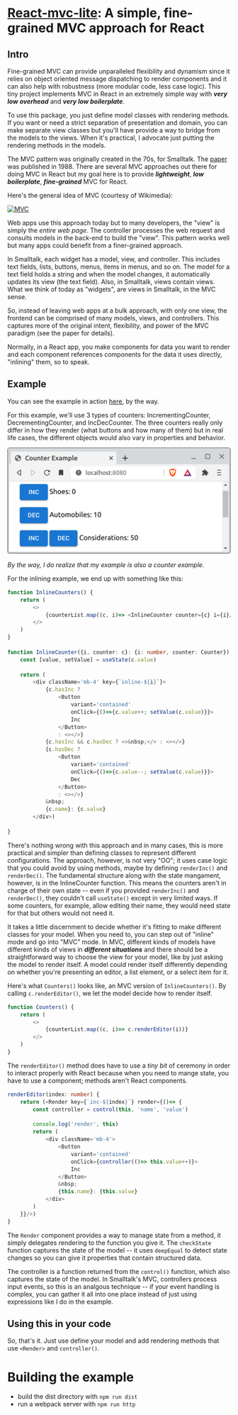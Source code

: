 # [React-mvc-lite](https://github.com/zot/react-mvc-lite): A simple, fine-grained MVC approach for React

## Intro

Fine-grained MVC can provide unparalleled flexibility and dynamism
since it relies on object oriented message dispatching to render
components and it can also help with robustness (more modular code,
less case logic). This tiny project implements MVC in React in an
extremely simple way with ***very low overhead*** and ***very low
boilerplate***.

To use this package, you just define model classes with rendering
methods. If you want or need a strict separation of presentation and
domain, you can make separate view classes but you'll have provide a
way to bridge from the models to the views. When it's practical, I
advocate just putting the rendering methods in the models.

The MVC pattern was originally created in the 70s, for Smalltalk. The
[paper](https://www.ics.uci.edu/~redmiles/ics227-SQ04/papers/KrasnerPope88.pdf)
was published in 1988. There are several MVC approaches out there for
doing MVC in React but my goal here is to provide ***lightweight***,
***low boilerplate***, ***fine-grained*** MVC for React.

Here's the general idea of MVC (courtesy of Wikimedia):

<a href="https://en.wikipedia.org/wiki/File:MVC-Process.svg">![MVC](https://upload.wikimedia.org/wikipedia/commons/thumb/a/a0/MVC-Process.svg/400px-MVC-Process.svg.png)</a>

Web apps use this approach today but to many developers, the "view" is
simply the *entire web page*. The controller processes the web request
and consults models in the back-end to build the "view". This pattern
works well but many apps could benefit from a finer-grained approach.

In Smalltalk, each widget has a model, view, and controller. This
includes text fields, lists, buttons, menus, items in menus, and so
on. The model for a text field holds a string and when the model
changes, it automatically updates its view (the text field). Also, in
Smalltalk, views contain views. What we think of today as "widgets",
are views in Smalltalk, in the MVC sense.

So, instead of leaving web apps at a bulk approach, with only one
view, the frontend can be comprised of many models, views, and
controllers.  This captures more of the original intent, flexibility,
and power of the MVC paradigm (see the paper for details).

Normally, in a React app, you make components for data you want to
render and each component references components for the data it uses
directly, "inlining" them, so to speak.

## Example

You can see the example in action [here](https://zot.github.io/react-mvc-lite), by the way.

For this example, we'll use 3 types of counters: IncrementingCounter,
DecrementingCounter, and IncDecCounter. The three counters really only
differ in how they render (what buttons and how many of them) but in real
life cases, the different objects would also vary in properties and behavior.

![Three Counters](images/basic-page.png)

*By the way, I do realize that my example is also a counter example.*

For the inlining example, we end up with something like this:

```typescript
function InlineCounters() {
    return (
        <>
            {counterList.map((c, i)=> <InlineCounter counter={c} i={i}/>)}
        </>
    )
}

function InlineCounter({i, counter: c}: {i: number, counter: Counter}) {
    const [value, setValue] = useState(c.value)

    return (
        <div className='mb-4' key={`inline-${i}`}>
            {c.hasInc ?
                <Button
                    variant='contained'
                    onClick={()=>{c.value++; setValue(c.value)}}>
                    Inc
                </Button>
                : <></>}
            {c.hasInc && c.hasDec ? <>&nbsp;</> : <></>}
            {c.hasDec ?
                <Button
                    variant='contained'
                    onClick={()=>{c.value--; setValue(c.value)}}>
                    Dec
                </Button>
                : <></>}
            &nbsp;
            {c.name}: {c.value}
        </div>)

}
```

There's nothing wrong with this approach and in many cases, this is
more practical and simpler than defining classes to represent
different configurations. The approach, however, is not very "OO"; it
uses case logic that you could avoid by using methods, maybe by
defining `renderInc()` and `renderDec()`. The fundamental structure
along with the state mangament, however, is in the InlineCounter
function. This means the counters aren't in charge of their own state
-- even if you provided `renderInc()` and `renderDec()`, they couldn't
call `useState()` except in very limited ways. If some counters, for
example, allow editing their name, they would need state for that but
others would not need it.

It takes a little discernment to decide whether it's fitting to make
different classes for your model. When you need to, you can step out
of "inline" mode and go into "MVC" mode. In MVC, different kinds of
models have different kinds of views in ***different situations*** and
there should be a straightforward way to choose the view for your
model, like by just asking the model to render itself. A model could
render itself differently depending on whether you're presenting an
editor, a list element, or a select item for it.

Here's what `Counters()` looks like, an MVC version of
`InlineCounters()`. By calling `c.renderEditor()`, we let the model
decide how to render itself.

```typescript
function Counters() {
    return (
        <>
            {counterList.map((c, i)=> c.renderEditor(i))}
        </>
    )
}
```

The `renderEditor()` method does have to use a *tiny bit* of ceremony
in order to interact properly with React because when you need to mange state, you have to 
use a component; methods aren't React components.

```typescript
renderEditor(index: number) {
    return (<Render key={`inc-${index}`} render={()=> {
        const controller = control(this, 'name', 'value')

        console.log('render', this)
        return (
            <div className='mb-4'>
                <Button
                    variant='contained'
                    onClick={controller(()=> this.value++)}>
                    Inc
                </Button>
                &nbsp;
                {this.name}: {this.value}
            </div>
        )
    }}/>)
}
```

The `Render` component provides a way to manage state from a method,
it simply delegates rendering to the function you give it. The
`checkState` function captures the state of the model -- it uses
`deepEqual` to detect state changes so you can give it properties that
contain structured data.

The controller is a function returned from the `control()` function,
which also captures the state of the model. In Smalltalk's MVC,
controllers process input events, so this is an analgous technique --
if your event handling is complex, you can gather it all into one
place instead of just using expressions like I do in the example.

## Using this in your code

So, that's it. Just use define your model and add rendering methods
that use `<Render>` and `controller()`.

# Building the example

- build the dist directory with `npm run dist`
- run a webpack server with `npm run http`
